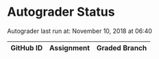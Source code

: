 # Autograder Status
Autograder last run at: November 10, 2018 at 06:40

| GitHub ID | Assignment | Graded Branch |
|-----------|------------|---------------|
